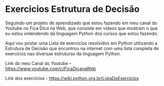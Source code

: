 # Exercicios Estrutura de Decisão
 
Seguindo um projeto de aprendizado que estou fazendo em meu canal do Youtube no Fica Dica na Web, que consiste em vídeos que mostram o que eu estou entendendo da linguagem Python dos cursos que estou fazendo.
 
Aqui vou postar uma Lista de exercícios resolvidos em Python utilizando a Estrutura de Decisão que encontrou na internet com uma lista completa de exercícios nas diversas estruturas da linguagem Python.

Link do meu Canal do Youtube – https://www.youtube.com/c/FicaDicanaWeb

Link dos exercícios - https://wiki.python.org.br/ListaDeExercicios
